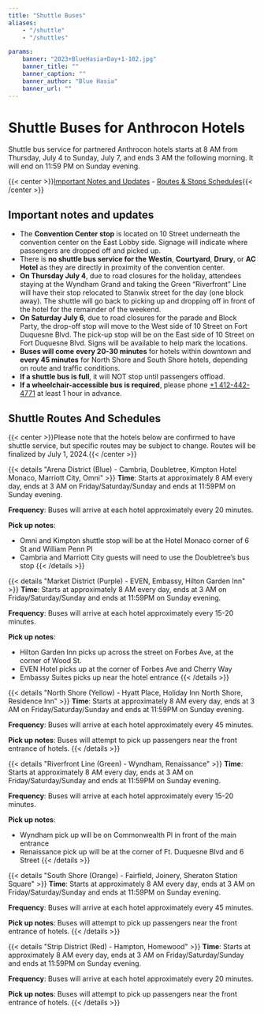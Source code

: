 ```yaml
---
title: "Shuttle Buses"
aliases:
    - "/shuttle"
    - "/shuttles"

params:
    banner: "2023+BlueHasia+Day+1-102.jpg"
    banner_title: ""
    banner_caption: ""
    banner_author: "Blue Hasia"
    banner_url: ""
---
```


# Shuttle Buses for Anthrocon Hotels

Shuttle bus service for partnered Anthrocon hotels starts at 8 AM from Thursday, July 4 to Sunday, July 7, and ends 3 AM the following morning. It will end on 11:59 PM on Sunday evening.

{{< center >}}[Important Notes and Updates](#important-notes-and-updates) - [Routes & Stops Schedules](#shuttle-routes-and-schedules){{< /center >}}

## Important notes and updates

- The **Convention Center stop** is located on 10 Street underneath the convention center on the East Lobby side. Signage will indicate where passengers are dropped off and picked up.
- There is **no shuttle bus service for the** **Westin**, **Courtyard**, **Drury**, or **AC Hotel** as they are directly in proximity of the convention center.
- **On Thursday July 4**, due to road closures for the holiday, attendees staying at the Wyndham Grand and taking the Green “Riverfront” Line will have their stop relocated to Stanwix street for the day (one block away). The shuttle will go back to picking up and dropping off in front of the hotel for the remainder of the weekend.
- **On Saturday July 6**, due to road closures for the parade and Block Party, the drop-off stop will move to the West side of 10 Street on Fort Duquesne Blvd. The pick-up stop will be on the East side of 10 Street on Fort Duquesne Blvd. Signs will be available to help mark the locations.
- **Buses will come** **every 20-30 minutes** for hotels within downtown and **every 45 minutes** for North Shore and South Shore hotels, depending on route and traffic conditions.
- **If a shuttle bus is full**, it will NOT stop until passengers offload.
- **If a wheelchair-accessible bus is required**, please phone [+1 412-442-4771](tel:+1-412-442-4771) at least 1 hour in advance.

## Shuttle Routes And Schedules

{{< center >}}Please note that the hotels below are confirmed to have shuttle service, but specific routes may be subject to change. Routes will be finalized by July 1, 2024.{{< /center >}}

{{< details "Arena District (Blue) - Cambria, Doubletree, Kimpton Hotel Monaco, Marriott City, Omni" >}}
**Time**: Starts at approximately 8 AM every day, ends at 3 AM on Friday/Saturday/Sunday and ends at 11:59PM on Sunday evening.

**Frequency**: Buses will arrive at each hotel approximately every 20 minutes.

**Pick up notes**:

- Omni and Kimpton shuttle stop will be at the Hotel Monaco corner of 6 St and William Penn Pl
- Cambria and Marriott City guests will need to use the Doubletree’s bus stop
{{< /details >}}

{{< details "Market District (Purple) - EVEN, Embassy, Hilton Garden Inn" >}}
**Time**: Starts at approximately 8 AM every day, ends at 3 AM on Friday/Saturday/Sunday and ends at 11:59PM on Sunday evening.

**Frequency**: Buses will arrive at each hotel approximately every 15-20 minutes.

**Pick up notes**:

- Hilton Garden Inn picks up across the street on Forbes Ave, at the corner of Wood St.
- EVEN Hotel picks up at the corner of Forbes Ave and Cherry Way
- Embassy Suites picks up near the hotel entrance
{{< /details >}}

{{< details "North Shore (Yellow) - Hyatt Place, Holiday Inn North Shore, Residence Inn" >}}
**Time**: Starts at approximately 8 AM every day, ends at 3 AM on Friday/Saturday/Sunday and ends at 11:59PM on Sunday evening.

**Frequency**: Buses will arrive at each hotel approximately every 45 minutes.

**Pick up notes**: Buses will attempt to pick up passengers near the front entrance of hotels.
{{< /details >}}

{{< details "Riverfront Line (Green) - Wyndham, Renaissance" >}}
**Time**: Starts at approximately 8 AM every day, ends at 3 AM on Friday/Saturday/Sunday and ends at 11:59PM on Sunday evening.

**Frequency**: Buses will arrive at each hotel approximately every 15-20 minutes.

**Pick up notes**:

- Wyndham pick up will be on Commonwealth Pl in front of the main entrance
- Renaissance pick up will be at the corner of Ft. Duquesne Blvd and 6 Street
{{< /details >}}

{{< details "South Shore (Orange) - Fairfield, Joinery, Sheraton Station Square" >}}
**Time**: Starts at approximately 8 AM every day, ends at 3 AM on Friday/Saturday/Sunday and ends at 11:59PM on Sunday evening.

**Frequency**: Buses will arrive at each hotel approximately every 45 minutes.

**Pick up notes**: Buses will attempt to pick up passengers near the front entrance of hotels.
{{< /details >}}

{{< details "Strip District (Red) - Hampton, Homewood" >}}
**Time**: Starts at approximately 8 AM every day, ends at 3 AM on Friday/Saturday/Sunday and ends at 11:59PM on Sunday evening.

**Frequency**: Buses will arrive at each hotel approximately every 20 minutes.

**Pick up notes**: Buses will attempt to pick up passengers near the front entrance of hotels.
{{< /details >}}
